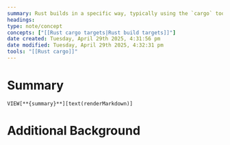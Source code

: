 ```yaml
---
summary: Rust builds in a specific way, typically using the `cargo` tool.
headings: 
type: note/concept
concepts: ["[[Rust cargo targets|Rust build targets]]"]
date created: Tuesday, April 29th 2025, 4:31:56 pm
date modified: Tuesday, April 29th 2025, 4:32:31 pm
tools: "[[Rust cargo]]"
---
```

# Summary
`VIEW[**{summary}**][text(renderMarkdown)]`

# Additional Background